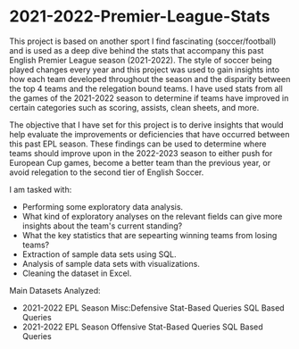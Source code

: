 # 2021-2022-Premier-League-Stats

This project is based on another sport I find fascinating (soccer/football) and is used as a deep dive behind the stats that accompany this past English Premier League season (2021-2022). The style of soccer being played changes every year and this project was used to gain insights into how each team developed throughout the season and the disparity between the top 4 teams and the relegation bound teams. I have used stats from all the games of the 2021-2022 season to determine if teams have improved in certain categories such as scoring, assists, clean sheets, and more.

The objective that I have set for this project is to derive insights that would help evaluate the improvements or deficiencies that have occurred between this past EPL season. These findings can be used to determine where teams should improve upon in the 2022-2023 season to either push for European Cup games, become a better team than the previous year, or avoid relegation to the second tier of English Soccer.

I am tasked with:

- Performing some exploratory data analysis.
- What kind of exploratory analyses on the relevant fields can give more insights about the team's current standing?
- What the key statistics that are sepearting winning teams from losing teams?
- Extraction of sample data sets using SQL.
- Analysis of sample data sets with visualizations.
- Cleaning the dataset in Excel.

Main Datasets Analyzed:

- 2021-2022 EPL Season Misc:Defensive Stat-Based Queries SQL Based Queries
- 2021-2022 EPL Season Offensive Stat-Based Queries SQL Based Queries
